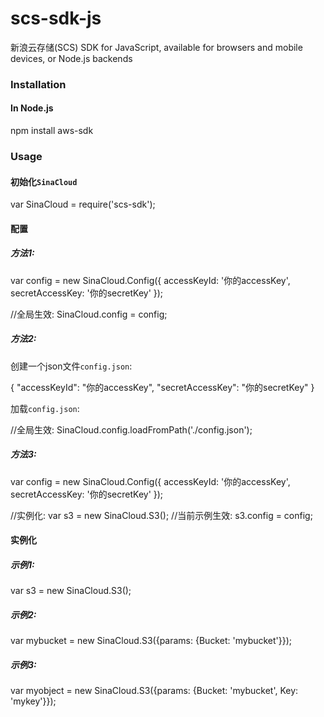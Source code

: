 scs-sdk-js
==========

新浪云存储(SCS) SDK for JavaScript, available for browsers and mobile devices, or Node.js backends

### Installation

#### In Node.js

  npm install aws-sdk

### Usage
  
#### 初始化`SinaCloud`

  var SinaCloud = require('scs-sdk');

#### 配置

##### 方法1:

  var config = new SinaCloud.Config({
    accessKeyId: '你的accessKey', secretAccessKey: '你的secretKey'
  });
  
  //全局生效:
  SinaCloud.config = config;
  

##### 方法2:
  
创建一个json文件`config.json`:

  {
	  "accessKeyId": "你的accessKey", 
	  "secretAccessKey": "你的secretKey"
  }

加载`config.json`:

  //全局生效:
  SinaCloud.config.loadFromPath('./config.json');
  
##### 方法3:

  var config = new SinaCloud.Config({
    accessKeyId: '你的accessKey', secretAccessKey: '你的secretKey'
  });
  
  //实例化:
  var s3 = new SinaCloud.S3();
  //当前示例生效:
  s3.config = config;
  
#### 实例化

##### 示例1:
  
  var s3 = new SinaCloud.S3();
  
##### 示例2:

  var mybucket = new SinaCloud.S3({params: {Bucket: 'mybucket'}});

##### 示例3:

  var myobject = new SinaCloud.S3({params: {Bucket: 'mybucket', Key: 'mykey'}});


